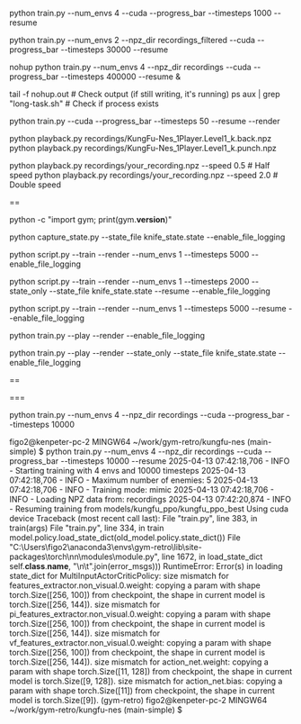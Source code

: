 python train.py --num_envs 4 --cuda --progress_bar --timesteps 1000 --resume

python train.py --num_envs 2 --npz_dir recordings_filtered --cuda --progress_bar --timesteps 30000 --resume





nohup python train.py --num_envs 4 --npz_dir recordings --cuda --progress_bar --timesteps 400000 --resume & 


tail -f nohup.out  # Check output (if still writing, it's running)
ps aux | grep "long-task.sh"  # Check if process exists







python train.py  --cuda --progress_bar --timesteps 50 --resume --render










python playback.py recordings/KungFu-Nes_1Player.Level1_k.back.npz
python playback.py recordings/KungFu-Nes_1Player.Level1_k.punch.npz






python playback.py recordings/your_recording.npz --speed 0.5  # Half speed
python playback.py recordings/your_recording.npz --speed 2.0  # Double speed








==



python -c "import gym; print(gym.__version__)"




python capture_state.py --state_file knife_state.state --enable_file_logging











python script.py --train --render --num_envs 1 --timesteps 5000 --enable_file_logging




python script.py --train --render --num_envs 1 --timesteps 2000 --state_only --state_file knife_state.state --resume --enable_file_logging


python script.py --train --render --num_envs 1 --timesteps 5000 --resume --enable_file_logging


python train.py --play --render --enable_file_logging


python train.py --play --render --state_only --state_file knife_state.state --enable_file_logging

==





===

python train.py --num_envs 4 --npz_dir recordings --cuda --progress_bar --timesteps 10000








figo2@kenpeter-pc-2 MINGW64 ~/work/gym-retro/kungfu-nes (main-simple)
$ python train.py --num_envs 4 --npz_dir recordings --cuda --progress_bar --timesteps 10000 --resume
2025-04-13 07:42:18,706 - INFO - Starting training with 4 envs and 10000 timesteps
2025-04-13 07:42:18,706 - INFO - Maximum number of enemies: 5
2025-04-13 07:42:18,706 - INFO - Training mode: mimic
2025-04-13 07:42:18,706 - INFO - Loading NPZ data from: recordings
2025-04-13 07:42:20,874 - INFO - Resuming training from models/kungfu_ppo/kungfu_ppo_best
Using cuda device
Traceback (most recent call last):
  File "train.py", line 383, in <module>
    train(args)
  File "train.py", line 334, in train
    model.policy.load_state_dict(old_model.policy.state_dict())
  File "C:\Users\figo2\anaconda3\envs\gym-retro\lib\site-packages\torch\nn\modules\module.py", line 1672, in load_state_dict
    self.__class__.__name__, "\n\t".join(error_msgs)))
RuntimeError: Error(s) in loading state_dict for MultiInputActorCriticPolicy:
        size mismatch for features_extractor.non_visual.0.weight: copying a param with shape torch.Size([256, 100]) from checkpoint, the shape in current model is torch.Size([256, 144]).
        size mismatch for pi_features_extractor.non_visual.0.weight: copying a param with shape torch.Size([256, 100]) from checkpoint, the shape in current model is torch.Size([256, 144]).
        size mismatch for vf_features_extractor.non_visual.0.weight: copying a param with shape torch.Size([256, 100]) from checkpoint, the shape in current model is torch.Size([256, 144]).
        size mismatch for action_net.weight: copying a param with shape torch.Size([11, 128]) from checkpoint, the shape in current model is torch.Size([9, 128]).
        size mismatch for action_net.bias: copying a param with shape torch.Size([11]) from checkpoint, the shape in current model is torch.Size([9]).
(gym-retro)
figo2@kenpeter-pc-2 MINGW64 ~/work/gym-retro/kungfu-nes (main-simple)
$
